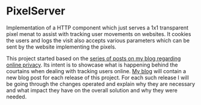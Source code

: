 PixelServer
===========

Implementation of a HTTP component which just serves a 1x1 transparent pixel menat to assist with tracking user movements on websites.
It cookies the users and logs the visit also accepts various parameters which can be sent by the website implementing the pixels.

This project started based on the [series of posts on my blog regarding online privacy](http://liviutudor.com/2014/09/11/tracking-users-online-part-1/). Its intent is to showcase what is happening behind the courtains when dealing with tracking users online.
[My blog](http://liviutudor.com) will contain a new blog post for each release of this project. For each such release I will be going through the changes operated and explain why they are necessary and what impact they have on the overall solution and why they were needed.
